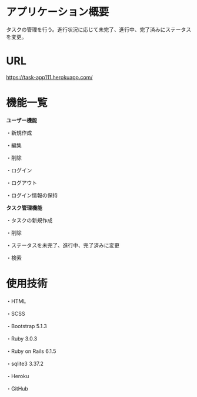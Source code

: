 # アプリケーション概要
タスクの管理を行う。進行状況に応じて未完了、進行中、完了済みにステータスを変更。

# URL
https://task-app111.herokuapp.com/

# 機能一覧
**ユーザー機能**
  
  ・新規作成
  
  ・編集
  
  ・削除
  
  ・ログイン
  
  ・ログアウト
  
  ・ログイン情報の保持

**タスク管理機能**
  
   ・タスクの新規作成
  
  ・削除
  
  ・ステータスを未完了、進行中、完了済みに変更
  
  ・検索
  
# 使用技術
  
  ・HTML
  
  ・SCSS
  
  ・Bootstrap 5.1.3
  
  ・Ruby 3.0.3
  
  ・Ruby on Rails 6.1.5
  
  ・sqlite3 3.37.2
  
  ・Heroku
  
  ・GitHub
